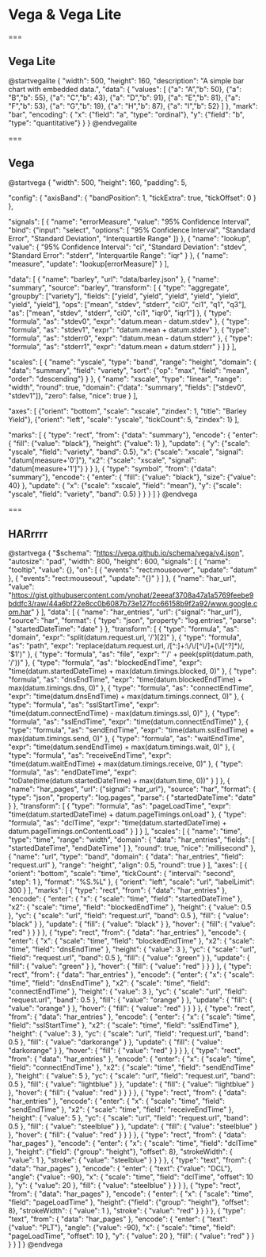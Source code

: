 # Vega & Vega Lite

===

## Vega Lite

@startvegalite
{
    "width": 500,
    "height": 160,
    "description": "A simple bar chart with embedded data.",
    "data": {
        "values": [
            {"a": "A","b": 50}, {"a": "B","b": 55}, {"a": "C","b": 43},
            {"a": "D","b": 91}, {"a": "E","b": 81}, {"a": "F","b": 53},
            {"a": "G","b": 19}, {"a": "H","b": 87}, {"a": "I","b": 52}
        ]
    },
    "mark": "bar",
    "encoding": {
        "x": {"field": "a", "type": "ordinal"},
        "y": {"field": "b", "type": "quantitative"}
    }
}
@endvegalite

===

## Vega

@startvega
{
  "width": 500,
  "height": 160,
  "padding": 5,

  "config": {
    "axisBand": {
      "bandPosition": 1,
      "tickExtra": true,
      "tickOffset": 0
    }
  },

  "signals": [
    {
      "name": "errorMeasure", "value": "95% Confidence Interval",
      "bind": {"input": "select", "options": [
        "95% Confidence Interval",
        "Standard Error",
        "Standard Deviation",
        "Interquartile Range"
      ]}
    },
    {
      "name": "lookup",
      "value": {
        "95% Confidence Interval": "ci",
        "Standard Deviation": "stdev",
        "Standard Error": "stderr",
        "Interquartile Range": "iqr"
      }
    },
    {
      "name": "measure",
      "update": "lookup[errorMeasure]"
    }
  ],

  "data": [
    {
      "name": "barley",
      "url": "data/barley.json"
    },
    {
      "name": "summary",
      "source": "barley",
      "transform": [
        {
          "type": "aggregate",
          "groupby": ["variety"],
          "fields": ["yield", "yield", "yield", "yield", "yield", "yield", "yield"],
          "ops": ["mean", "stdev", "stderr", "ci0", "ci1", "q1", "q3"],
          "as": ["mean", "stdev", "stderr", "ci0", "ci1", "iqr0", "iqr1"]
        },
        {
          "type": "formula", "as": "stdev0",
          "expr": "datum.mean - datum.stdev"
        },
        {
          "type": "formula", "as": "stdev1",
          "expr": "datum.mean + datum.stdev"
        },
        {
          "type": "formula", "as": "stderr0",
          "expr": "datum.mean - datum.stderr"
        },
        {
          "type": "formula", "as": "stderr1",
          "expr": "datum.mean + datum.stderr"
        }
      ]
    }
  ],

  "scales": [
    {
      "name": "yscale",
      "type": "band",
      "range": "height",
      "domain": {
        "data": "summary",
        "field": "variety",
        "sort": {"op": "max", "field": "mean", "order": "descending"}
      }
    },
    {
      "name": "xscale",
      "type": "linear",
      "range": "width", "round": true,
      "domain": {"data": "summary", "fields": ["stdev0", "stdev1"]},
      "zero": false, "nice": true
    }
  ],

  "axes": [
    {"orient": "bottom", "scale": "xscale", "zindex": 1, "title": "Barley Yield"},
    {"orient": "left", "scale": "yscale", "tickCount": 5, "zindex": 1}
  ],

  "marks": [
    {
      "type": "rect",
      "from": {"data": "summary"},
      "encode": {
        "enter": {
          "fill": {"value": "black"},
          "height": {"value": 1}
        },
        "update": {
          "y": {"scale": "yscale", "field": "variety", "band": 0.5},
          "x": {"scale": "xscale", "signal": "datum[measure+'0']"},
          "x2": {"scale": "xscale", "signal": "datum[measure+'1']"}
        }
      }
    },
    {
      "type": "symbol",
      "from": {"data": "summary"},
      "encode": {
        "enter": {
          "fill": {"value": "black"},
          "size": {"value": 40}
        },
        "update": {
          "x": {"scale": "xscale", "field": "mean"},
          "y": {"scale": "yscale", "field": "variety", "band": 0.5}
        }
      }
    }
  ]
}
@endvega

===

## HARrrrr

@startvega
{
  "$schema": "https://vega.github.io/schema/vega/v4.json",
  "autosize": "pad",
  "width": 800,
  "height": 600,
  "signals": [
    {
      "name": "tooltip",
      "value": {},
      "on": [
        {
          "events": "rect:mouseover",
          "update": "datum"
        },
        {
          "events": "rect:mouseout",
          "update": "{}"
        }
      ]
    },
    {
      "name": "har_url",
      "value": "https://gist.githubusercontent.com/ynohat/2eeeaf3708a47a1a5769feebe9bddfc3/raw/44a6bf22e8cc0b6087b73e127fcc66158b9f2a92/www.google.com.har"
    }
  ],
  "data": [
    {
      "name": "har_entries",
      "url": {"signal": "har_url"},
      "source": "har",
      "format": {
        "type": "json",
        "property": "log.entries",
        "parse": {
          "startedDateTime": "date"
        }
      },
      "transform": [
        {
          "type": "formula",
          "as": "domain",
          "expr": "split(datum.request.url, '/')[2]"
        },
        {
          "type": "formula",
          "as": "path",
          "expr": "replace(datum.request.url, /[^:]+:\\/\\/[^\\/]+(\\/[^?]*)/, '$1')"
        },
        {
          "type": "formula",
          "as": "file",
          "expr": "'/' + peek(split(datum.path, '/'))"
        },
        {
          "type": "formula",
          "as": "blockedEndTime",
          "expr": "time(datum.startedDateTime) + max(datum.timings.blocked, 0)"
        },
        {
          "type": "formula",
          "as": "dnsEndTime",
          "expr": "time(datum.blockedEndTime) + max(datum.timings.dns, 0)"
        },
        {
          "type": "formula",
          "as": "connectEndTime",
          "expr": "time(datum.dnsEndTime) + max(datum.timings.connect, 0)"
        },
        {
          "type": "formula",
          "as": "sslStartTime",
          "expr": "time(datum.connectEndTime) - max(datum.timings.ssl, 0)"
        },
        {
          "type": "formula",
          "as": "sslEndTime",
          "expr": "time(datum.connectEndTime)"
        },
        {
          "type": "formula",
          "as": "sendEndTime",
          "expr": "time(datum.sslEndTime) + max(datum.timings.send, 0)"
        },
        {
          "type": "formula",
          "as": "waitEndTime",
          "expr": "time(datum.sendEndTime) + max(datum.timings.wait, 0)"
        },
        {
          "type": "formula",
          "as": "receiveEndTime",
          "expr": "time(datum.waitEndTime) + max(datum.timings.receive, 0)"
        },
        {
          "type": "formula",
          "as": "endDateTime",
          "expr": "toDate(time(datum.startedDateTime) + max(datum.time, 0))"
        }
      ]
    },
    {
      "name": "har_pages",
      "url": {"signal": "har_url"},
      "source": "har",
      "format": {
        "type": "json",
        "property": "log.pages",
        "parse": {
          "startedDateTime": "date"
        }
      },
      "transform": [
        {
          "type": "formula",
          "as": "pageLoadTime",
          "expr": "time(datum.startedDateTime) + datum.pageTimings.onLoad"
        },
        {
          "type": "formula",
          "as": "dclTime",
          "expr": "time(datum.startedDateTime) + datum.pageTimings.onContentLoad"
        }
      ]
    }
  ],
  "scales": [
    {
      "name": "time",
      "type": "time",
      "range": "width",
      "domain": {
        "data": "har_entries",
        "fields": [
          "startedDateTime",
          "endDateTime"
        ]
      },
      "round": true,
      "nice": "millisecond"
    },
    {
      "name": "url",
      "type": "band",
      "domain": {
        "data": "har_entries",
        "field": "request.url"
      },
      "range": "height",
      "align": 0.5,
      "round": true
    }
  ],
  "axes": [
    {
      "orient": "bottom",
      "scale": "time",
      "tickCount": {
        "interval": "second",
        "step": 1
      },
      "format": "%S.%L"
    },
    {
      "orient": "left",
      "scale": "url",
      "labelLimit": 300
    }
  ],
  "marks": [
    {
      "type": "rect",
      "from": {
        "data": "har_entries"
      },
      "encode": {
        "enter": {
          "x": {
            "scale": "time",
            "field": "startedDateTime"
          },
          "x2": {
            "scale": "time",
            "field": "blockedEndTime"
          },
          "height": {
            "value": 0.5
          },
          "yc": {
            "scale": "url",
            "field": "request.url",
            "band": 0.5
          },
          "fill": {
            "value": "black"
          }
        },
        "update": {
          "fill": {
            "value": "black"
          }
        },
        "hover": {
          "fill": {
            "value": "red"
          }
        }
      }
    },
    {
      "type": "rect",
      "from": {
        "data": "har_entries"
      },
      "encode": {
        "enter": {
          "x": {
            "scale": "time",
            "field": "blockedEndTime"
          },
          "x2": {
            "scale": "time",
            "field": "dnsEndTime"
          },
          "height": {
            "value": 3
          },
          "yc": {
            "scale": "url",
            "field": "request.url",
            "band": 0.5
          },
          "fill": {
            "value": "green"
          }
        },
        "update": {
          "fill": {
            "value": "green"
          }
        },
        "hover": {
          "fill": {
            "value": "red"
          }
        }
      }
    },
    {
      "type": "rect",
      "from": {
        "data": "har_entries"
      },
      "encode": {
        "enter": {
          "x": {
            "scale": "time",
            "field": "dnsEndTime"
          },
          "x2": {
            "scale": "time",
            "field": "connectEndTime"
          },
          "height": {
            "value": 3
          },
          "yc": {
            "scale": "url",
            "field": "request.url",
            "band": 0.5
          },
          "fill": {
            "value": "orange"
          }
        },
        "update": {
          "fill": {
            "value": "orange"
          }
        },
        "hover": {
          "fill": {
            "value": "red"
          }
        }
      }
    },
    {
      "type": "rect",
      "from": {
        "data": "har_entries"
      },
      "encode": {
        "enter": {
          "x": {
            "scale": "time",
            "field": "sslStartTime"
          },
          "x2": {
            "scale": "time",
            "field": "sslEndTime"
          },
          "height": {
            "value": 3
          },
          "yc": {
            "scale": "url",
            "field": "request.url",
            "band": 0.5
          },
          "fill": {
            "value": "darkorange"
          }
        },
        "update": {
          "fill": {
            "value": "darkorange"
          }
        },
        "hover": {
          "fill": {
            "value": "red"
          }
        }
      }
    },
    {
      "type": "rect",
      "from": {
        "data": "har_entries"
      },
      "encode": {
        "enter": {
          "x": {
            "scale": "time",
            "field": "connectEndTime"
          },
          "x2": {
            "scale": "time",
            "field": "sendEndTime"
          },
          "height": {
            "value": 5
          },
          "yc": {
            "scale": "url",
            "field": "request.url",
            "band": 0.5
          },
          "fill": {
            "value": "lightblue"
          }
        },
        "update": {
          "fill": {
            "value": "lightblue"
          }
        },
        "hover": {
          "fill": {
            "value": "red"
          }
        }
      }
    },
    {
      "type": "rect",
      "from": {
        "data": "har_entries"
      },
      "encode": {
        "enter": {
          "x": {
            "scale": "time",
            "field": "sendEndTime"
          },
          "x2": {
            "scale": "time",
            "field": "receiveEndTime"
          },
          "height": {
            "value": 5
          },
          "yc": {
            "scale": "url",
            "field": "request.url",
            "band": 0.5
          },
          "fill": {
            "value": "steelblue"
          }
        },
        "update": {
          "fill": {
            "value": "steelblue"
          }
        },
        "hover": {
          "fill": {
            "value": "red"
          }
        }
      }
    },
    {
      "type": "rect",
      "from": {
        "data": "har_pages"
      },
      "encode": {
        "enter": {
          "x": {
            "scale": "time",
            "field": "dclTime"
          },
          "height": {"field": {"group": "height"}, "offset": 8},
          "strokeWidth": {
            "value": 1
          },
          "stroke": {
            "value": "steelblue"
          }
        }
      }
    },
    {
      "type": "text",
      "from": {
        "data": "har_pages"
      },
      "encode": {
        "enter": {
          "text": {"value": "DCL"},
          "angle": {"value": -90},
          "x": {
            "scale": "time",
            "field": "dclTime",
            "offset": 10
          },
          "y": {
            "value": 20
          },
          "fill": {
            "value": "steelblue"
          }
        }
      }
    },
    {
      "type": "rect",
      "from": {
        "data": "har_pages"
      },
      "encode": {
        "enter": {
          "x": {
            "scale": "time",
            "field": "pageLoadTime"
          },
          "height": {"field": {"group": "height"}, "offset": 8},
          "strokeWidth": {
            "value": 1
          },
          "stroke": {
            "value": "red"
          }
        }
      }
    },
    {
      "type": "text",
      "from": {
        "data": "har_pages"
      },
      "encode": {
        "enter": {
          "text": {"value": "PLT"},
          "angle": {"value": -90},
          "x": {
            "scale": "time",
            "field": "pageLoadTime",
            "offset": 10
          },
          "y": {
            "value": 20
          },
          "fill": {
            "value": "red"
          }
        }
      }
    }
  ]
}
@endvega
